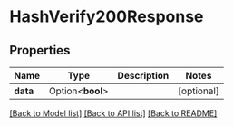 # HashVerify200Response

## Properties

Name | Type | Description | Notes
------------ | ------------- | ------------- | -------------
**data** | Option<**bool**> |  | [optional]

[[Back to Model list]](../README.md#documentation-for-models) [[Back to API list]](../README.md#documentation-for-api-endpoints) [[Back to README]](../README.md)


